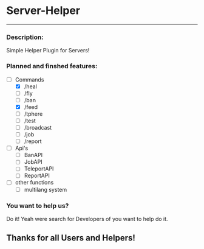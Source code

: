 # Server-Helper
---
### Description:
Simple Helper Plugin for Servers!

### Planned and finshed features:
- [ ] Commands
    - [x] /heal
    - [ ] /fly
    - [ ] /ban
    - [x] /feed
    - [ ] /tphere
    - [ ] /test
    - [ ] /broadcast
    - [ ] /job
    - [ ] /report
- [ ] Api's
    - [ ] BanAPI
    - [ ] JobAPI
    - [ ] TeleportAPI
    - [ ] ReportAPI
- [ ] other functions
    - [ ] multilang system

### You want to help us?
Do it! Yeah were search for Developers of you want to help do it.

## Thanks for all Users and Helpers!
